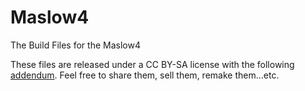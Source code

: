 # Maslow4
The Build Files for the Maslow4

These files are released under a CC BY-SA license with the following [addendum](https://www.maslowcnc.com/addendum). Feel free to share them, sell them, remake them…etc.
